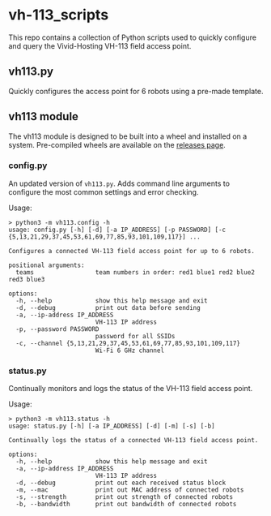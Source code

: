 # vh-113_scripts

This repo contains a collection of Python scripts used to quickly configure and query the Vivid-Hosting VH-113 field access point.

## vh113.py

Quickly configures the access point for 6 robots using a pre-made template.

## vh113 module

The vh113 module is designed to be built into a wheel and installed on a system. Pre-compiled wheels are available on the [releases page](https://github.com/wildstang/vh-113_scripts/releases).

### config.py

An updated version of `vh113.py`. Adds command line arguments to configure the most common settings and error checking.

Usage:
```
> python3 -m vh113.config -h
usage: config.py [-h] [-d] [-a IP_ADDRESS] [-p PASSWORD] [-c {5,13,21,29,37,45,53,61,69,77,85,93,101,109,117}] ...

Configures a connected VH-113 field access point for up to 6 robots.

positional arguments:
  teams                 team numbers in order: red1 blue1 red2 blue2 red3 blue3

options:
  -h, --help            show this help message and exit
  -d, --debug           print out data before sending
  -a, --ip-address IP_ADDRESS
                        VH-113 IP address
  -p, --password PASSWORD
                        password for all SSIDs
  -c, --channel {5,13,21,29,37,45,53,61,69,77,85,93,101,109,117}
                        Wi-Fi 6 GHz channel
```

### status.py

Continually monitors and logs the status of the VH-113 field access point.

Usage:
```
> python3 -m vh113.status -h
usage: status.py [-h] [-a IP_ADDRESS] [-d] [-m] [-s] [-b]

Continually logs the status of a connected VH-113 field access point.

options:
  -h, --help            show this help message and exit
  -a, --ip-address IP_ADDRESS
                        VH-113 IP address
  -d, --debug           print out each received status block
  -m, --mac             print out MAC address of connected robots
  -s, --strength        print out strength of connected robots
  -b, --bandwidth       print out bandwidth of connected robots
```
